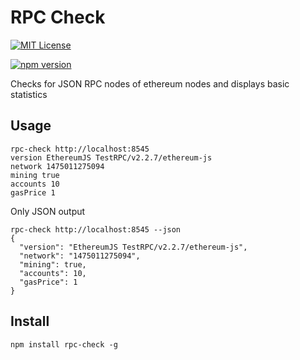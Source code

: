 # RPC Check

[![MIT License](http://img.shields.io/badge/license-MIT-blue.svg?style=flat-square)](https://github.com/sebs/rpc-check/blob/master/LICENSE)

[![npm version](https://badge.fury.io/js/michikoid-cli.svg)](https://badge.fury.io/js/michikoid-cli)

Checks for JSON RPC nodes of ethereum nodes and displays basic statistics

## Usage


```
rpc-check http://localhost:8545            
version EthereumJS TestRPC/v2.2.7/ethereum-js
network 1475011275094
mining true
accounts 10
gasPrice 1
```

Only JSON output


```
rpc-check http://localhost:8545 --json
{
  "version": "EthereumJS TestRPC/v2.2.7/ethereum-js",
  "network": "1475011275094",
  "mining": true,
  "accounts": 10,
  "gasPrice": 1
}
```



## Install

```
npm install rpc-check -g
```
